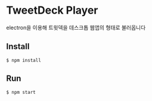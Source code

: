# TweetDeck Player
electron을 이용해 트윗덱을 데스크톱 웹앱의 형태로 불러옵니다

## Install
```
$ npm install
```
## Run
```
$ npm start
```

